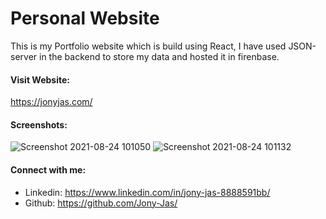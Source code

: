 # Personal Website
This is my Portfolio website which is build using React, I have used JSON-server in the backend to store my data and hosted it in firenbase.

#### Visit Website:
https://jonyjas.com/

#### Screenshots:

![Screenshot 2021-08-24 101050](https://user-images.githubusercontent.com/74784363/130556977-58520d1e-ef69-4c00-b2bb-699510680ab3.png)
![Screenshot 2021-08-24 101132](https://user-images.githubusercontent.com/74784363/130556984-5b7d843b-d83b-48a7-826b-3060f360dc91.png)

#### Connect with me:
* Linkedin: https://www.linkedin.com/in/jony-jas-8888591bb/
* Github: https://github.com/Jony-Jas/

